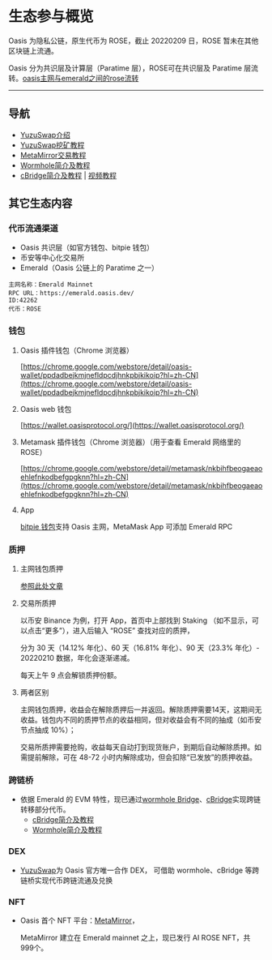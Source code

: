 # 生态参与概览

Oasis 为隐私公链，原生代币为 ROSE，截止 20220209 日，ROSE 暂未在其他区块链上流通。

Oasis 分为共识层及计算层（Paratime 层），ROSE可在共识层及 Paratime 层流转。[oasis主网与emerald之间的rose流转](../dev_support/Oasis与Emerald之间的ROSE划转/Oasis与Emerald之间的ROSE划转.md)

------

## 导航

- [YuzuSwap介绍](./dex/yuzuswap/YuzuSwap介绍.md)
- [YuzuSwap挖矿教程](https://medium.com/@little-white/yuzu-%E6%8C%96%E7%9F%BF%E6%94%BB%E7%95%A5-f192ff18b9a1)
- [MetaMirror交易教程](https://medium.com/@little-white/%E5%A6%82%E4%BD%95%E4%BA%A4%E6%98%93ai-rose-nft-12b7a58c10d3)
- [Wormhole简介及教程](./bridge/wormhole/Wormhole简介及教程.md)
- [cBridge简介及教程](./bridge/cbridge/cBridge简介及教程.md)  |   [视频教程](https://www.youtube.com/watch?v=RlMQl4tkaBI)


## 其它生态内容

### 代币流通渠道
* Oasis 共识层（如官方钱包、bitpie 钱包）
* 币安等中心化交易所
* Emerald（Oasis 公链上的 Paratime 之一）
```
主网名称：Emerald Mainnet
RPC URL：https://emerald.oasis.dev/
ID:42262
代币：ROSE
```

### 钱包

1. Oasis 插件钱包（Chrome 浏览器）

   [https://chrome.google.com/webstore/detail/oasis-wallet/ppdadbejkmjnefldpcdjhnkpbjkikoip?hl=zh-CN](https://chrome.google.com/webstore/detail/oasis-wallet/ppdadbejkmjnefldpcdjhnkpbjkikoip?hl=zh-CN)

2. Oasis web 钱包

   [https://wallet.oasisprotocol.org/](https://wallet.oasisprotocol.org/)

3. Metamask 插件钱包（Chrome 浏览器）（用于查看 Emerald 网络里的 ROSE）

   [https://chrome.google.com/webstore/detail/metamask/nkbihfbeogaeaoehlefnkodbefgpgknn?hl=zh-CN](https://chrome.google.com/webstore/detail/metamask/nkbihfbeogaeaoehlefnkodbefgpgknn?hl=zh-CN)

4. App

   [bitpie 钱包](https://bitpie.com/)支持 Oasis 主网，MetaMask App 可添加 Emerald RPC

### 质押

1. 主网钱包质押

   [参照此处文章](https://mp.weixin.qq.com/s?__biz=Mzg3MTUxNTI5Mg==&mid=2247484615&idx=1&sn=eedc27d12f61008a2f7caf09cda4cd13&chksm=cefc1134f98b9822ef4bc86b770bd35442113cf510d81639bed09e3dbbdf95c952be9d1052b7&scene=21#wechat_redirect)

2. 交易所质押

   以币安 Binance 为例，打开 App，首页中上部找到 Staking （如不显示，可以点击“更多”），进入后输入 “ROSE” 查找对应的质押，

   分为 30 天（14.12% 年化）、60 天（16.81% 年化）、90 天（23.3% 年化）- 20220210 数据，年化会逐渐递减。

   每天上午 9 点会解锁质押份额。

3. 两者区别

   主网钱包质押，收益会在解除质押后一并返回。解除质押需要14天，这期间无收益。钱包内不同的质押节点的收益相同，但对收益会有不同的抽成（如币安节点抽成 10%）；
   
   交易所质押需要抢购，收益每天自动打到现货账户，到期后自动解除质押。如需提前解除，可在 48-72 小时内解除成功，但会扣除“已发放”的质押收益。


### 跨链桥

- 依据 Emerald 的 EVM 特性，现已通过[wormhole Bridge](https://portalbridge.com/#/transfer)、[cBridge](https://cbridge.celer.network/#/transfer)实现跨链转移部分代币。
   - [cBridge简介及教程](./bridge/cbridge/cBridge简介及教程.md)
   - [Wormhole简介及教程](./bridge/wormhole/Wormhole简介及教程.md)


### DEX

- [YuzuSwap](https://app.yuzu-swap.com/#/homepage)为 Oasis 官方唯一合作 DEX， 可借助 wormhole、cBridge 等跨链桥实现代币跨链流通及兑换

### NFT

- Oasis 首个 NFT 平台：[MetaMirror](https://auth3.network/metamirror/ai-rose/)，

  MetaMirror 建立在 Emerald mainnet 之上，现已发行 AI ROSE NFT，共999个。


